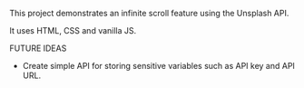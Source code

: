 This project demonstrates an infinite scroll feature using the Unsplash API.

It uses HTML, CSS and vanilla JS.

FUTURE IDEAS
- Create simple API for storing sensitive variables such as API key and API URL.
